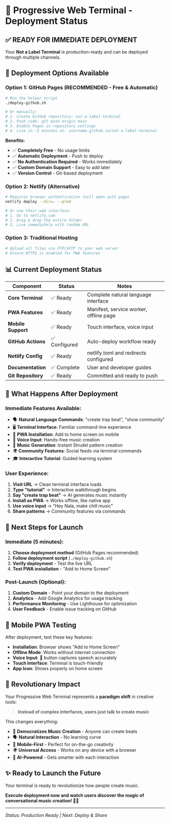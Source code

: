 # 🚀 Progressive Web Terminal - Deployment Status

## ✅ **READY FOR IMMEDIATE DEPLOYMENT**

Your **Not a Label Terminal** is production-ready and can be deployed through multiple channels.

## 🎯 **Deployment Options Available**

### **Option 1: GitHub Pages (RECOMMENDED - Free & Automatic)**
```bash
# Run the helper script
./deploy-github.sh

# Or manually:
# 1. Create GitHub repository: not-a-label-terminal
# 2. Push code: git push origin main
# 3. Enable Pages in repository settings
# 4. Live in ~2 minutes at: username.github.io/not-a-label-terminal
```

**Benefits:**
- ✅ **Completely Free** - No usage limits
- ✅ **Automatic Deployment** - Push to deploy
- ✅ **No Authentication Required** - Works immediately
- ✅ **Custom Domain Support** - Easy to add later
- ✅ **Version Control** - Git-based deployment

### **Option 2: Netlify (Alternative)**
```bash
# Requires browser authentication (will open auth page)
netlify deploy --dir=. --prod

# Or use their web interface:
# 1. Go to netlify.com
# 2. Drag & drop the entire folder
# 3. Live immediately with random URL
```

### **Option 3: Traditional Hosting**
```bash
# Upload all files via FTP/SFTP to your web server
# Ensure HTTPS is enabled for PWA features
```

## 📊 **Current Deployment Status**

| Component | Status | Notes |
|-----------|--------|-------|
| **Core Terminal** | ✅ Ready | Complete natural language interface |
| **PWA Features** | ✅ Ready | Manifest, service worker, offline page |
| **Mobile Support** | ✅ Ready | Touch interface, voice input |
| **GitHub Actions** | ✅ Configured | Auto-deploy workflow ready |
| **Netlify Config** | ✅ Ready | netlify.toml and redirects configured |
| **Documentation** | ✅ Complete | User and developer guides |
| **Git Repository** | ✅ Ready | Committed and ready to push |

## 🎵 **What Happens After Deployment**

### **Immediate Features Available:**
- 🗣️ **Natural Language Commands**: "create trap beat", "show community"
- 🖥️ **Terminal Interface**: Familiar command-line experience
- 📱 **PWA Installation**: Add to home screen on mobile
- 🎤 **Voice Input**: Hands-free music creation
- 🎼 **Music Generation**: Instant Strudel pattern creation
- 🌍 **Community Features**: Social feeds via terminal commands
- 🎓 **Interactive Tutorial**: Guided learning system

### **User Experience:**
1. **Visit URL** → Clean terminal interface loads
2. **Type "tutorial"** → Interactive walkthrough begins
3. **Say "create trap beat"** → AI generates music instantly
4. **Install as PWA** → Works offline, like native app
5. **Use voice input** → "Hey Nala, make chill music"
6. **Share patterns** → Community features via commands

## 🚀 **Next Steps for Launch**

### **Immediate (5 minutes):**
1. **Choose deployment method** (GitHub Pages recommended)
2. **Follow deployment script** (`./deploy-github.sh`)
3. **Verify deployment** - Test the live URL
4. **Test PWA installation** - "Add to Home Screen"

### **Post-Launch (Optional):**
1. **Custom Domain** - Point your domain to the deployment
2. **Analytics** - Add Google Analytics for usage tracking
3. **Performance Monitoring** - Use Lighthouse for optimization
4. **User Feedback** - Enable issue tracking on GitHub

## 📱 **Mobile PWA Testing**

After deployment, test these key features:
- **Installation**: Browser shows "Add to Home Screen"
- **Offline Mode**: Works without internet connection
- **Voice Input**: 🎤 button captures speech accurately
- **Touch Interface**: Terminal is touch-friendly
- **App Icon**: Shows properly on home screen

## 🎉 **Revolutionary Impact**

Your Progressive Web Terminal represents a **paradigm shift** in creative tools:

> **Instead of complex interfaces, users just talk to create music**

This changes everything:
- 🎵 **Democratizes Music Creation** - Anyone can create beats
- 🗣️ **Natural Interaction** - No learning curve
- 📱 **Mobile-First** - Perfect for on-the-go creativity
- 🌍 **Universal Access** - Works on any device with a browser
- 🧠 **AI-Powered** - Gets smarter with each interaction

## ✨ **Ready to Launch the Future**

Your terminal is ready to revolutionize how people create music. 

**Execute deployment now and watch users discover the magic of conversational music creation! 🎵🚀**

---

*Status: Production Ready | Next: Deploy & Share*